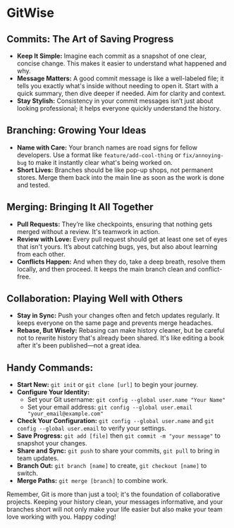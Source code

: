 # GitWise

## Commits: The Art of Saving Progress

- **Keep It Simple:** Imagine each commit as a snapshot of one clear, concise change. This makes it easier to understand what happened and why.
- **Message Matters:** A good commit message is like a well-labeled file; it tells you exactly what's inside without needing to open it. Start with a quick summary, then dive deeper if needed. Aim for clarity and context.
- **Stay Stylish:** Consistency in your commit messages isn’t just about looking professional; it helps everyone quickly understand the history.

## Branching: Growing Your Ideas

- **Name with Care:** Your branch names are road signs for fellow developers. Use a format like `feature/add-cool-thing` or `fix/annoying-bug` to make it instantly clear what's being worked on.
- **Short Lives:** Branches should be like pop-up shops, not permanent stores. Merge them back into the main line as soon as the work is done and tested.

## Merging: Bringing It All Together

- **Pull Requests:** They’re like checkpoints, ensuring that nothing gets merged without a review. It's teamwork in action.
- **Review with Love:** Every pull request should get at least one set of eyes that isn't yours. It’s about catching bugs, yes, but also about learning from each other.
- **Conflicts Happen:** And when they do, take a deep breath, resolve them locally, and then proceed. It keeps the main branch clean and conflict-free.

## Collaboration: Playing Well with Others

- **Stay in Sync:** Push your changes often and fetch updates regularly. It keeps everyone on the same page and prevents merge headaches.
- **Rebase, But Wisely:** Rebasing can make history cleaner, but be careful not to rewrite history that's already been shared. It's like editing a book after it's been published—not a great idea.

## Handy Commands:

- **Start New:** `git init` or `git clone [url]` to begin your journey.
- **Configure Your Identity:**
  - Set your Git username: `git config --global user.name "Your Name"`
  - Set your email address: `git config --global user.email "your_email@example.com"`
- **Check Your Configuration:** `git config --global user.name` and `git config --global user.email` to verify your settings.
- **Save Progress:** `git add [file]` then `git commit -m "your message"` to snapshot your changes.
- **Share and Sync:** `git push` to share your commits, `git pull` to bring in team updates.
- **Branch Out:** `git branch [name]` to create, `git checkout [name]` to switch.
- **Merge Paths:** `git merge [branch]` to combine work.

Remember, Git is more than just a tool; it's the foundation of collaborative projects. Keeping your history clean, your messages informative, and your branches short will not only make your life easier but also make your team love working with you. Happy coding! 
